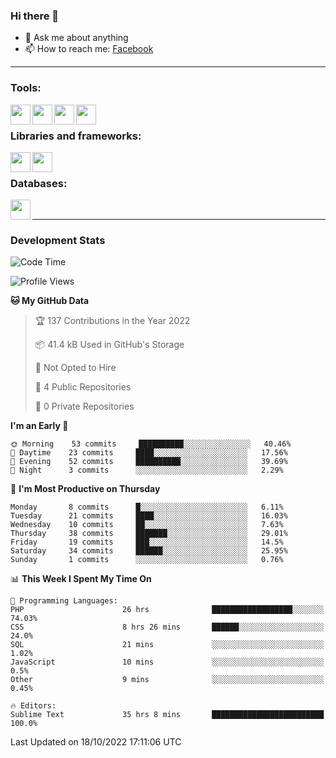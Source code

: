 ### Hi there 👋

<!-- - 🔭 I’m currently working on [huyviet] -->
- 💬 Ask me about anything
- 📫 How to reach me: [Facebook]
<!-- - ⚡ Fun fact: abc -->

---

### Tools:
<img align='left' height="32" width="32" src="https://cdn.jsdelivr.net/npm/simple-icons@4.8.0/icons/phpstorm.svg" />
<img align='left' height="32" width="32" src="https://cdn.jsdelivr.net/npm/simple-icons@4.8.0/icons/sublimetext.svg" />
<img align='left' height="32" width="32" src="https://cdn.jsdelivr.net/npm/simple-icons@4.8.0/icons/laragon.svg" />
<img align='left' height="32" width="32" src="https://cdn.jsdelivr.net/npm/simple-icons@4.8.0/icons/xampp.svg" />
<br>

### Libraries and frameworks:
<img align='left' height="32" width="32" src="https://cdn.jsdelivr.net/npm/simple-icons@4.8.0/icons/laravel.svg" />
<img align='left' height="32" width="32" src="https://cdn.jsdelivr.net/npm/simple-icons@4.8.0/icons/jquery.svg" />
<br>

### Databases:
<img align='left' height="32" width="32" src="https://cdn.jsdelivr.net/npm/simple-icons@4.8.0/icons/mysql.svg" />
<br>

---
### Development Stats
<!--START_SECTION:waka-->
![Code Time](http://img.shields.io/badge/Code%20Time-229%20hrs%2041%20mins-blue)

![Profile Views](http://img.shields.io/badge/Profile%20Views-0-blue)

**🐱 My GitHub Data** 

> 🏆 137 Contributions in the Year 2022
 > 
> 📦 41.4 kB Used in GitHub's Storage 
 > 
> 🚫 Not Opted to Hire
 > 
> 📜 4 Public Repositories 
 > 
> 🔑 0 Private Repositories  
 > 
**I'm an Early 🐤** 

```text
🌞 Morning    53 commits     ██████████░░░░░░░░░░░░░░░   40.46% 
🌆 Daytime    23 commits     ████░░░░░░░░░░░░░░░░░░░░░   17.56% 
🌃 Evening    52 commits     ██████████░░░░░░░░░░░░░░░   39.69% 
🌙 Night      3 commits      ░░░░░░░░░░░░░░░░░░░░░░░░░   2.29%

```
📅 **I'm Most Productive on Thursday** 

```text
Monday       8 commits      █░░░░░░░░░░░░░░░░░░░░░░░░   6.11% 
Tuesday      21 commits     ████░░░░░░░░░░░░░░░░░░░░░   16.03% 
Wednesday    10 commits     ██░░░░░░░░░░░░░░░░░░░░░░░   7.63% 
Thursday     38 commits     ███████░░░░░░░░░░░░░░░░░░   29.01% 
Friday       19 commits     ███░░░░░░░░░░░░░░░░░░░░░░   14.5% 
Saturday     34 commits     ██████░░░░░░░░░░░░░░░░░░░   25.95% 
Sunday       1 commits      ░░░░░░░░░░░░░░░░░░░░░░░░░   0.76%

```


📊 **This Week I Spent My Time On** 

```text
💬 Programming Languages: 
PHP                      26 hrs              ██████████████████░░░░░░░   74.03% 
CSS                      8 hrs 26 mins       ██████░░░░░░░░░░░░░░░░░░░   24.0% 
SQL                      21 mins             ░░░░░░░░░░░░░░░░░░░░░░░░░   1.02% 
JavaScript               10 mins             ░░░░░░░░░░░░░░░░░░░░░░░░░   0.5% 
Other                    9 mins              ░░░░░░░░░░░░░░░░░░░░░░░░░   0.45%

🔥 Editors: 
Sublime Text             35 hrs 8 mins       █████████████████████████   100.0%

```


 Last Updated on 18/10/2022 17:11:06 UTC
<!--END_SECTION:waka-->

[huyviet]: https://huyviet.vn/
[Facebook]: https://www.facebook.com/profile.php?id=100075294702642
